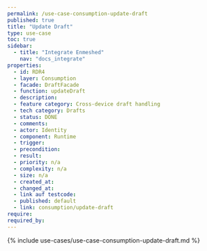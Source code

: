```yaml
---
permalink: /use-case-consumption-update-draft
published: true
title: "Update Draft"
type: use-case
toc: true
sidebar:
  - title: "Integrate Enmeshed"
    nav: "docs_integrate"
properties:
  - id: RDR4
  - layer: Consumption
  - facade: DraftFacade
  - function: updateDraft
  - description:
  - feature category: Cross-device draft handling
  - tech category: Drafts
  - status: DONE
  - comments:
  - actor: Identity
  - component: Runtime
  - trigger:
  - precondition:
  - result:
  - priority: n/a
  - complexity: n/a
  - size: n/a
  - created_at:
  - changed_at:
  - link auf testcode:
  - published: default
  - link: consumption/update-draft
require:
required_by:
---
```


{% include use-cases/use-case-consumption-update-draft.md %}
